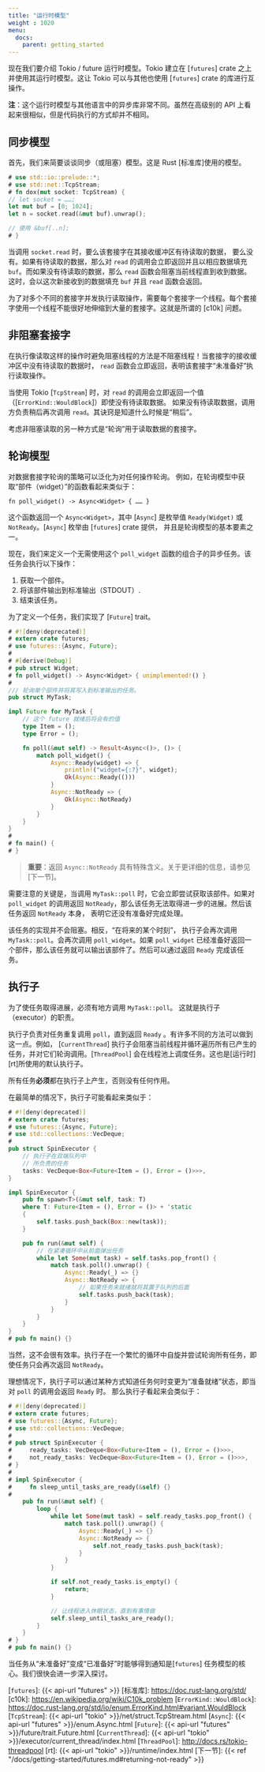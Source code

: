 ```yaml
---
title: "运行时模型"
weight : 1020
menu:
  docs:
    parent: getting_started
---
```


现在我们要介绍 Tokio / future 运行时模型。Tokio 建立在
[`futures`] crate 之上并使用其运行时模型。这让 Tokio 可以<!--
-->与其他也使用 [`futures`] crate 的库进行互操作。

**注**：这个运行时模型与其他语言中的异步库非常不同<!--
-->。虽然在高级别的 API 上看起来很相似，但是代码执行的方式<!--
-->却并不相同。

## 同步模型

首先，我们来简要谈谈同步（或阻塞）模型。这是
Rust [标准库]使用的模型。

```rust
# use std::io::prelude::*;
# use std::net::TcpStream;
# fn dox(mut socket: TcpStream) {
// let socket = ……;
let mut buf = [0; 1024];
let n = socket.read(&mut buf).unwrap();

// 使用 &buf[..n];
# }
```

当调用 `socket.read` 时，要么该套接字在其接收缓冲区有待读取的数据，
要么没有。如果有待读取的数据，那么对 `read` 的调用会<!--
-->立即返回并且以相应数据填充 `buf`。而如果<!--
-->没有待读取的数据，那么 `read` 函数会阻塞当前线程直到<!--
-->收到数据。这时，会以这次新接收到的数据填充 `buf`
并且 `read` 函数会返回。

为了对多个不同的套接字并发执行读取操作，需要每个套接字<!--
-->一个线程。每个套接字使用一个线程不能很好地伸缩到<!--
-->大量的套接字。这就是所谓的 [c10k] 问题。

## 非阻塞套接字

在执行像读取这样的操作时避免阻塞线程的方法是<!--
-->不阻塞线程！当套接字的接收缓冲区中没有待读取的数据时，
`read` 函数会立即返回，表明该套接字“未<!--
-->准备好”执行读取操作。

当使用 Tokio [`TcpStream`] 时，对 `read` 的调用会立即返回<!--
-->一个值（[`ErrorKind::WouldBlock`]）即使没有待读取数据。
如果没有待读取数据，调用方负责稍后再次调用 `read`<!--
-->。其诀窍是知道什么时候是“稍后”。

考虑非阻塞读取的另一种方式是“轮询”用于读取数据的<!--
-->套接字。

## 轮询模型

对数据套接字轮询的策略可以泛化为对任何操作轮询。
例如，在轮询模型中获取“部件（widget）”的函数看起来<!--
-->类似于：

```rust,ignore
fn poll_widget() -> Async<Widget> { …… }
```

这个函数返回一个 `Async<Widget>`，其中 [`Async`] 是枚举值
`Ready(Widget)` 或 `NotReady`。[`Async`] 枚举由 [`futures`] crate 提供，
并且是轮询模型的基本要素之一。

现在，我们来定义一个无需使用这个
`poll_widget` 函数的组合子的异步任务。该任务会执行以下操作：

1. 获取一个部件。
2. 将该部件输出到标准输出（STDOUT）.
3. 结束该任务。

为了定义一个任务，我们实现了 [`Future`] trait。

```rust
# #![deny(deprecated)]
# extern crate futures;
# use futures::{Async, Future};
#
# #[derive(Debug)]
# pub struct Widget;
# fn poll_widget() -> Async<Widget> { unimplemented!() }
#
/// 轮询单个部件并将其写入到标准输出的任务。
pub struct MyTask;

impl Future for MyTask {
    // 这个 future 就绪后将会有的值
    type Item = ();
    type Error = ();

    fn poll(&mut self) -> Result<Async<()>, ()> {
        match poll_widget() {
            Async::Ready(widget) => {
                println!("widget={:?}", widget);
                Ok(Async::Ready(()))
            }
            Async::NotReady => {
                Ok(Async::NotReady)
            }
        }
    }
}
#
# fn main() {
# }
```

> **重要**：返回 `Async::NotReady` 具有特殊含义。关于更详细的信息，请参见<!--
> -->[下一节]。

需要注意的关键是，当调用 `MyTask::poll` 时，它会立即尝试<!--
-->获取该部件。如果对 `poll_widget` 的调用返回 `NotReady`，那么该任务<!--
-->无法取得进一步的进展。然后该任务返回 `NotReady` 本身，
表明它还没有准备好完成处理。

该任务的实现并不会阻塞。相反，“在将来的某个时刻”，
执行子会再次调用 `MyTask::poll`。会再次调用 `poll_widget`。如果
`poll_widget` 已经准备好返回一个部件，那么该任务就可以输出<!--
-->该部件了。然后可以通过返回 `Ready` 完成该任务。

## 执行子

为了使任务取得进展，必须有地方调用 `MyTask::poll`。
这就是执行子（executor）的职责。

执行子负责对任务重复调用 `poll`，直到返回 `Ready`
。有许多不同的方法可以做到这一点。例如，
[`CurrentThread`] 执行子会阻塞当前线程并循环遍历所有<!--
-->已产生的任务，并对它们轮询调用。[`ThreadPool`] 会在线程池上调度任务<!--
-->。这也是[运行时][rt]所使用的默认执行子。

所有任务**必须**都在执行子上产生，否则没有任何作用。

在最简单的情况下，执行子可能看起来类似于：

```rust
# #![deny(deprecated)]
# extern crate futures;
# use futures::{Async, Future};
# use std::collections::VecDeque;
#
pub struct SpinExecutor {
    // 执行子在双端队列中
    // 所负责的任务
    tasks: VecDeque<Box<Future<Item = (), Error = ()>>>,
}

impl SpinExecutor {
    pub fn spawn<T>(&mut self, task: T)
    where T: Future<Item = (), Error = ()> + 'static
    {
        self.tasks.push_back(Box::new(task));
    }

    pub fn run(&mut self) {
        // 在紧凑循环中从前面弹出任务
        while let Some(mut task) = self.tasks.pop_front() {
            match task.poll().unwrap() {
                Async::Ready(_) => {}
                Async::NotReady => {
                    // 如果任务未就绪就将其置于队列的后面
                    self.tasks.push_back(task);
                }
            }
        }
    }
}
# pub fn main() {}
```

当然，这不会很有效率。执行子在一个繁忙的循环中自旋<!--
-->并尝试轮询所有任务，即使任务只会再次返回 `NotReady`。

理想情况下，执行子可以通过某种方式知道任务何时变更为“准备就绪”<!--
-->状态，即当对 `poll` 的调用会返回 `Ready` 时。
那么执行子看起来会类似于：

```rust
# #![deny(deprecated)]
# extern crate futures;
# use futures::{Async, Future};
# use std::collections::VecDeque;
#
# pub struct SpinExecutor {
#     ready_tasks: VecDeque<Box<Future<Item = (), Error = ()>>>,
#     not_ready_tasks: VecDeque<Box<Future<Item = (), Error = ()>>>,
# }
#
# impl SpinExecutor {
#     fn sleep_until_tasks_are_ready(&self) {}
#
    pub fn run(&mut self) {
        loop {
            while let Some(mut task) = self.ready_tasks.pop_front() {
                match task.poll().unwrap() {
                    Async::Ready(_) => {}
                    Async::NotReady => {
                        self.not_ready_tasks.push_back(task);
                    }
                }
            }

            if self.not_ready_tasks.is_empty() {
                return;
            }

            // 让线程进入休眠状态，直到有事情做
            self.sleep_until_tasks_are_ready();
        }
    }
# }
# pub fn main() {}
```

当任务从“未准备好”变成“已准备好”时能够得到通知是<!--
-->[`futures`] 任务模型的核心。我们很快会进一步深入探讨。

[`futures`]: {{< api-url "futures" >}}
[标准库]: https://doc.rust-lang.org/std/
[c10k]: https://en.wikipedia.org/wiki/C10k_problem
[`ErrorKind::WouldBlock`]: https://doc.rust-lang.org/std/io/enum.ErrorKind.html#variant.WouldBlock
[`TcpStream`]: {{< api-url "tokio" >}}/net/struct.TcpStream.html
[`Async`]: {{< api-url "futures" >}}/enum.Async.html
[`Future`]: {{< api-url "futures" >}}/future/trait.Future.html
[`CurrentThread`]: {{< api-url "tokio" >}}/executor/current_thread/index.html
[`ThreadPool`]: http://docs.rs/tokio-threadpool
[rt]: {{< api-url "tokio" >}}/runtime/index.html
[下一节]: {{< ref "/docs/getting-started/futures.md#returning-not-ready" >}}
